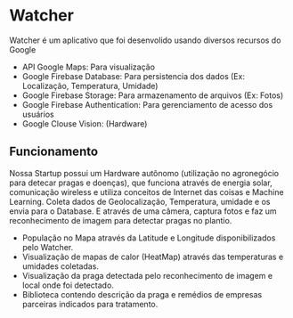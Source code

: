 # Watcher
Watcher é um aplicativo que foi desenvolido usando diversos recursos do Google
- API Google Maps: Para visualização
- Google Firebase Database: Para persistencia dos dados (Ex: Localização, Temperatura, Umidade)
- Google Firebase Storage: Para armazenamento de arquivos (Ex: Fotos)
- Google Firebase Authentication: Para gerenciamento de acesso dos usuários
- Google Clouse Vision: (Hardware)

## Funcionamento

Nossa Startup possui um Hardware autônomo (utilização no agronegócio para detecar pragas e doenças), que funciona através de energia solar,
comunicação wireless e utiliza conceitos de Internet das coisas e Machine Learning. Coleta dados de Geolocalização, Temperatura, umidade
e os envia para o Database. E através de uma câmera, captura fotos e faz um reconhecimento de imagem para detectar pragas no plantio.
- População no Mapa através da Latitude e Longitude disponibilizados pelo Watcher.
- Visualização de mapas de calor (HeatMap) através das temperaturas e umidades coletadas.
- Visualização da praga detectada pelo reconhecimento de imagem e local onde foi detectado.
- Biblioteca contendo descrição da praga e remédios de empresas parceiras indicados para tratamento.
